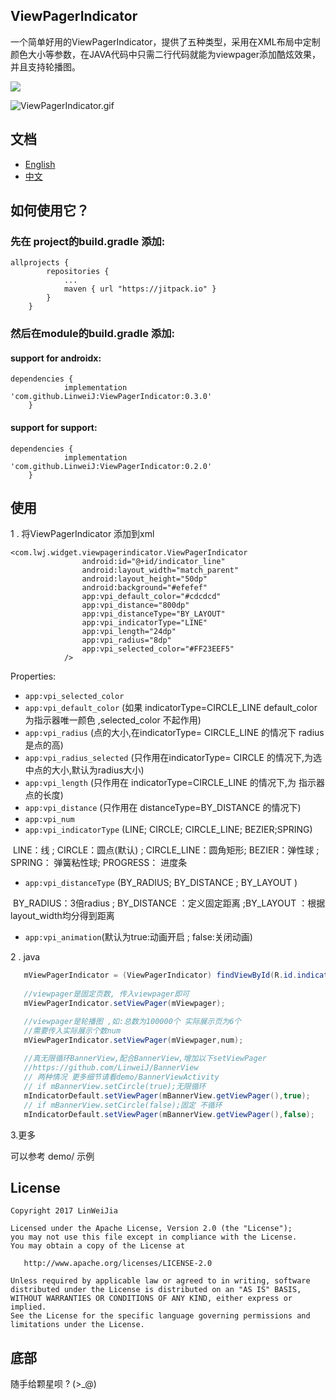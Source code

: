 ## ViewPagerIndicator

 一个简单好用的ViewPagerIndicator，提供了五种类型，采用在XML布局中定制颜色大小等参数，在JAVA代码中只需二行代码就能为viewpager添加酷炫效果，并且支持轮播图。

[![](https://jitpack.io/v/LinweiJ/ViewPagerIndicator.svg)](https://jitpack.io/#LinweiJ/ViewPagerIndicator)

![ViewPagerIndicator.gif](https://github.com/LinweiJ/ViewPagerIndicator/blob/master/screen_shot/ViewPagerIndicator_0.2.0.gif)

## 文档

- [English](https://github.com/LinweiJ/ViewPagerIndicator/blob/master/README_EN.md)
- [中文](https://github.com/LinweiJ/ViewPagerIndicator/blob/master/README.md)



## 如何使用它？

### 先在 project的build.gradle 添加:

```
allprojects {
		repositories {
			...
			maven { url "https://jitpack.io" }
		}
	}
```

### 然后在module的build.gradle 添加:

#### support for androidx:

```
dependencies {
	        implementation 'com.github.LinweiJ:ViewPagerIndicator:0.3.0'
	}
```
#### support for support:

```
dependencies {
	        implementation 'com.github.LinweiJ:ViewPagerIndicator:0.2.0'
	}
```

## 使用

1 . 将ViewPagerIndicator 添加到xml

```
<com.lwj.widget.viewpagerindicator.ViewPagerIndicator
				android:id="@+id/indicator_line"
				android:layout_width="match_parent"
				android:layout_height="50dp"
				android:background="#efefef"
				app:vpi_default_color="#cdcdcd"
				app:vpi_distance="800dp"
				app:vpi_distanceType="BY_LAYOUT"
				app:vpi_indicatorType="LINE"
				app:vpi_length="24dp"
				app:vpi_radius="8dp"
				app:vpi_selected_color="#FF23EEF5"
			/>
```

Properties:

- `app:vpi_selected_color`  
- `app:vpi_default_color`   (如果 indicatorType=CIRCLE_LINE  default_color 为指示器唯一颜色 ,selected_color 不起作用)
- `app:vpi_radius`  (点的大小,在indicatorType= CIRCLE_LINE 的情况下 radius 是点的高)
- `app:vpi_radius_selected`  (只作用在indicatorType= CIRCLE 的情况下,为选中点的大小,默认为radius大小)
- `app:vpi_length`   (只作用在 indicatorType=CIRCLE_LINE 的情况下,为 指示器点的长度)
- `app:vpi_distance`    (只作用在 distanceType=BY_DISTANCE 的情况下)
- `app:vpi_num`
- `app:vpi_indicatorType` (LINE;  CIRCLE; CIRCLE_LINE; BEZIER;SPRING)

​        LINE：线 ; CIRCLE：圆点(默认) ; CIRCLE_LINE：圆角矩形;  BEZIER：弹性球 ; SPRING： 弹簧粘性球; PROGRESS： 进度条

- `app:vpi_distanceType` (BY_RADIUS; BY_DISTANCE ; BY_LAYOUT )

​       BY_RADIUS：3倍radius ; BY_DISTANCE ：定义固定距离 ;BY_LAYOUT ：根据layout_width均分得到距离

- `app:vpi_animation`(默认为true:动画开启 ; false:关闭动画)

2 .  java 

```java
   mViewPagerIndicator = (ViewPagerIndicator) findViewById(R.id.indicator_line);
   
   //viewpager是固定页数, 传入viewpager即可
   mViewPagerIndicator.setViewPager(mViewpager);

   //viewpager是轮播图 ,如:总数为100000个 实际展示页为6个 
   //需要传入实际展示个数num
   mViewPagerIndicator.setViewPager(mViewpager,num);
   
   //真无限循环BannerView,配合BannerView,增加以下setViewPager
   //https://github.com/LinweiJ/BannerView
   // 两种情况 更多细节请看demo/BannerViewActivity
   // if mBannerView.setCircle(true);无限循环
   mIndicatorDefault.setViewPager(mBannerView.getViewPager(),true);
   // if mBannerView.setCircle(false);固定 不循环
   mIndicatorDefault.setViewPager(mBannerView.getViewPager(),false);

```

3.更多

  可以参考 demo/ 示例

## License

```
Copyright 2017 LinWeiJia

Licensed under the Apache License, Version 2.0 (the "License");
you may not use this file except in compliance with the License.
You may obtain a copy of the License at

   http://www.apache.org/licenses/LICENSE-2.0

Unless required by applicable law or agreed to in writing, software
distributed under the License is distributed on an "AS IS" BASIS,
WITHOUT WARRANTIES OR CONDITIONS OF ANY KIND, either express or implied.
See the License for the specific language governing permissions and
limitations under the License.
```
## 底部

随手给颗星呗 ? (>_@)
